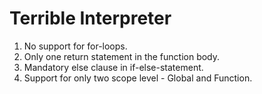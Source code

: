# Terrible Interpreter

1. No support for for-loops.
2. Only one return statement in the function body.
3. Mandatory else clause in if-else-statement.
4. Support for only two scope level - Global and Function.
